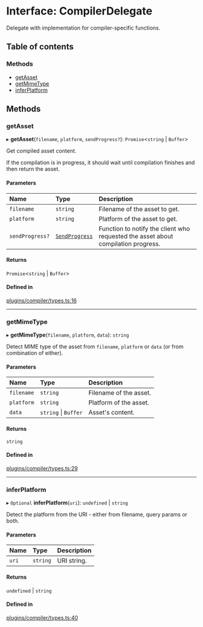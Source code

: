 # Interface: CompilerDelegate

Delegate with implementation for compiler-specific functions.

## Table of contents

### Methods

- [getAsset](CompilerDelegate.md#getasset)
- [getMimeType](CompilerDelegate.md#getmimetype)
- [inferPlatform](CompilerDelegate.md#inferplatform)

## Methods

### getAsset

▸ **getAsset**(`filename`, `platform`, `sendProgress?`): `Promise`<`string` \| `Buffer`\>

Get compiled asset content.

If the compilation is in progress, it should wait until compilation finishes and then return the asset.

#### Parameters

| Name | Type | Description |
| :------ | :------ | :------ |
| `filename` | `string` | Filename of the asset to get. |
| `platform` | `string` | Platform of the asset to get. |
| `sendProgress?` | [`SendProgress`](../types/SendProgress.md) | Function to notify the client who requested the asset about compilation progress. |

#### Returns

`Promise`<`string` \| `Buffer`\>

#### Defined in

[plugins/compiler/types.ts:16](https://github.com/callstack/repack/blob/81f067f/packages/dev-server/src/plugins/compiler/types.ts#L16)

___

### getMimeType

▸ **getMimeType**(`filename`, `platform`, `data`): `string`

Detect MIME type of the asset from `filename`, `platform` or `data` (or from combination of either).

#### Parameters

| Name | Type | Description |
| :------ | :------ | :------ |
| `filename` | `string` | Filename of the asset. |
| `platform` | `string` | Platform of the asset. |
| `data` | `string` \| `Buffer` | Asset's content. |

#### Returns

`string`

#### Defined in

[plugins/compiler/types.ts:29](https://github.com/callstack/repack/blob/81f067f/packages/dev-server/src/plugins/compiler/types.ts#L29)

___

### inferPlatform

▸ `Optional` **inferPlatform**(`uri`): `undefined` \| `string`

Detect the platform from the URI - either from filename, query params or both.

#### Parameters

| Name | Type | Description |
| :------ | :------ | :------ |
| `uri` | `string` | URI string. |

#### Returns

`undefined` \| `string`

#### Defined in

[plugins/compiler/types.ts:40](https://github.com/callstack/repack/blob/81f067f/packages/dev-server/src/plugins/compiler/types.ts#L40)
